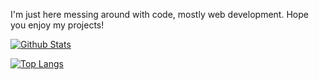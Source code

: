 I'm just here messing around with code, mostly web development. Hope you enjoy my projects!

[![Github Stats](https://github-readme-stats.vercel.app/api?username=Caalek&show_icons=true&theme=graywhite)](https://github.com/SnowballSH/)

[![Top Langs](https://github-readme-stats.vercel.app/api/top-langs/?username=Caalek&show_icons=true&theme=graywhite)](https://github.com/SnowballSH/)
